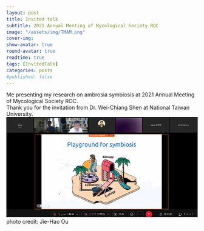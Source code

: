 ```yaml
---
layout: post
title: Invited talk
subtitle: 2021 Annual Meeting of Mycological Society ROC
image: "/assets/img/TMAM.png" 
cover-img:
show-avatar: true
round-avatar: true
readtime: true
tags: [InvitedTalk]
categories: posts
#published: false
---
```


Me presenting my research on ambrosia symbiosis at 2021 Annual Meeting of Mycological Society ROC. <br>
Thank you for the invitation from Dr. Wei-Chiang Shen at National Taiwan University.<br>
![](/assets/img/TMAM.png)
photo credit: Jie-Hao Ou
